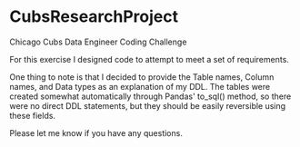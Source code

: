 # CubsResearchProject
Chicago Cubs Data Engineer Coding Challenge

For this exercise I designed code to attempt to meet a set of requirements.

One thing to note is that I decided to provide the Table names, Column names, and Data types as an explanation of my DDL. The tables were created somewhat automatically through Pandas' to_sql() method, so there were no direct DDL statements, but they should be easily reversible using these fields.

Please let me know if you have any questions.
